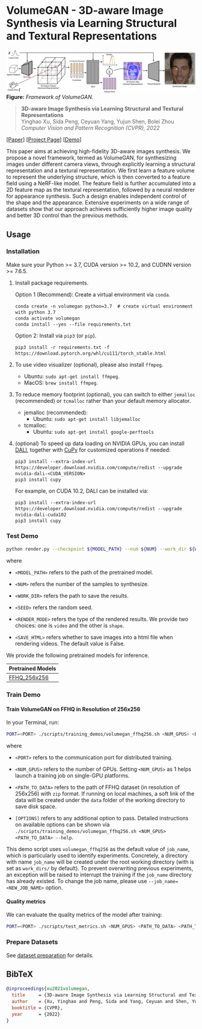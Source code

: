 # VolumeGAN - 3D-aware Image Synthesis via Learning Structural and Textural Representations

![image](./docs/assets/framework.png)
**Figure:** *Framework of VolumeGAN.*

> **3D-aware Image Synthesis via Learning Structural and Textural Representations** <br>
> Yinghao Xu, Sida Peng, Ceyuan Yang, Yujun Shen, Bolei Zhou <br>
> *Computer Vision and Pattern Recognition (CVPR), 2022*

[[Paper](https://arxiv.org/pdf/2112.10759.pdf)]
[[Project Page](https://genforce.github.io/volumegan/)]
[[Demo](https://www.youtube.com/watch?v=p85TVGJBMFc)]

This paper aims at achieving high-fidelity 3D-aware images synthesis. We propose a novel framework, termed as VolumeGAN, for synthesizing images under different camera views, through explicitly learning a structural representation and a textural representation. We first learn a feature volume to represent the underlying structure, which is then converted to a feature field using a NeRF-like model. The feature field is further accumulated into a 2D feature map as the textural representation, followed by a neural renderer for appearance synthesis. Such a design enables independent control of the shape and the appearance. Extensive experiments on a wide range of datasets show that our approach achieves sufficiently higher image quality and better 3D control than the previous methods.


## Usage

### Installation

Make sure your Python >= 3.7, CUDA version >= 10.2, and CUDNN version >= 7.6.5.

1. Install package requirements.

   Option 1 (Recommend): Create a virtual environment via `conda`.

   ```shell
   conda create -n volumegan python=3.7  # create virtual environment with python 3.7
   conda activate volumegan 
   conda install --yes --file requirements.txt
   ```

   Option 2: Install via `pip3` (or `pip`).

   ```shell
   pip3 install -r requirements.txt -f https://download.pytorch.org/whl/cu111/torch_stable.html
   ```

2. To use video visualizer (optional), please also install `ffmpeg`.

   - Ubuntu: `sudo apt-get install ffmpeg`.
   - MacOS: `brew install ffmpeg`.

3. To reduce memory footprint (optional), you can switch to either `jemalloc` (recommended) or `tcmalloc` rather than your default memory allocator.

   - jemalloc (recommended):
     - Ubuntu: `sudo apt-get install libjemalloc`
   - tcmalloc:
     - Ubuntu: `sudo apt-get install google-perftools`

4. (optional) To speed up data loading on NVIDIA GPUs, you can install [DALI](https://github.com/NVIDIA/DALI), together with [CuPy](https://cupy.dev/) for customized operations if needed:

    ```shell
    pip3 install --extra-index-url https://developer.download.nvidia.com/compute/redist --upgrade nvidia-dali-<CUDA_VERSION>
    pip3 install cupy
    ```

    For example, on CUDA 10.2, DALI can be installed via:

    ```shell
    pip3 install --extra-index-url https://developer.download.nvidia.com/compute/redist --upgrade nvidia-dali-cuda102
    pip3 install cupy
    ```

### Test Demo
```bash
python render.py --checkpoint ${MODEL_PATH} --num ${NUM} --work_dir ${WORK_DIR} --seed ${SEED} --render_mode ${RENDER_MODE} --generate_html ${SAVE_HTML} volumegan-ffhq
```

where 

- `<MODEL_PATH>` refers to the path of the pretrained model.

- `<NUM>` refers the number of the samples to synthesize.

- `<WORK_DIR>` refers the path to save the results.

- `<SEED>` refers the random seed.

- `<RENDER_MODE>` refers the type of the rendered results. We provide two choices: one is `video` and the other is `shape`. 

- `<SAVE_HTML>` refers whether to save images into a html file when rendering videos. The default value is False. 

We provide the following pretrained models for inference.

| Pretrained Models | 
| :--- | 
|[FFHQ_256x256](https://www.dropbox.com/s/ygwhufzwi2vb2t8/volumegan_ffhq256.pth?dl=0)|


### Train Demo

#### Train VolumeGAN on FFHQ in Resolution of 256x256

In your Terminal, run:

```bash
PORT=<PORT> ./scripts/training_demos/volumegan_ffhq256.sh <NUM_GPUS> <PATH_TO_DATA> [OPTIONS]
```

where

- `<PORT>` refers to the communication port for distributed training.

- `<NUM_GPUS>` refers to the number of GPUs. Setting `<NUM_GPUS>` as 1 helps launch a training job on single-GPU platforms.

- `<PATH_TO_DATA>` refers to the path of FFHQ dataset (in resolution of 256x256) with `zip` format. If running on local machines, a soft link of the data will be created under the `data` folder of the working directory to save disk space.

- `[OPTIONS]` refers to any additional option to pass. Detailed instructions on available options can be shown via `./scripts/training_demos/volumegan_ffhq256.sh <NUM_GPUS> <PATH_TO_DATA> --help`.

This demo script uses `volumegan_ffhq256` as the default value of `job_name`, which is particularly used to identify experiments. Concretely, a directory with name `job_name` will be created under the root working directory (with is set as `work_dirs/` by default). To prevent overwriting previous experiments, an exception will be raised to interrupt the training if the `job_name` directory has already existed. To change the job name, please use `--job_name=<NEW_JOB_NAME>` option.

#### Quality metrics

We can evaluate the quality metrics of the model after training:

```bash
PORT=<PORT> ./scripts/test_metrics.sh <NUM_GPUS> <PATH_TO_DATA> <PATH_TO_MODEL> fid, --G_kwargs '{"ps_kwargs":'{"perturb_mode":"none"}'}' [OPTIONS]
```

### Prepare Datasets

See [dataset preparation](./docs/dataset_preparation.md) for details.

## BibTeX

```bibtex
@inproceedings{xu2021volumegan,
  title     = {3D-aware Image Synthesis via Learning Structural and Textural Representations},
  author    = {Xu, Yinghao and Peng, Sida and Yang, Ceyuan and Shen, Yujun and Zhou, Bolei},
  booktitle = {CVPR},
  year      = {2022}
}
```
